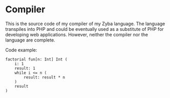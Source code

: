 # Compiler
This is the source code of my compiler of my Zyba language. The language transpiles into PHP and could be eventually used as a substitute of PHP for developing web applications. However, neither the compiler nor the language are complete.

Code example:
```
factorial fun[n: Int] Int (
    i: 1
    result: 1
    while i <= n (
        result: result * n
    )
    result
)
```
